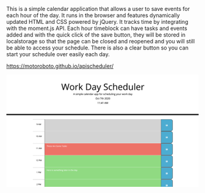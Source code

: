 This is a simple calendar application that allows a user to save events for each hour of the day. It runs in the browser and features dynamically updated HTML and CSS powered by jQuery. It tracks time by integrating with the moment.js API.
Each hour timeblock can have tasks and events added and with the quick click of the save button, they will be stored in localstorage so that the page can be closed and reopened and you will still be able to access your schedule. 
There is also a clear button so you can start your schedule over easily each day.

https://motoroboto.github.io/apischeduler/

<img src="https://github.com/motoroboto/apischeduler/blob/main/assets/screenshot.png">